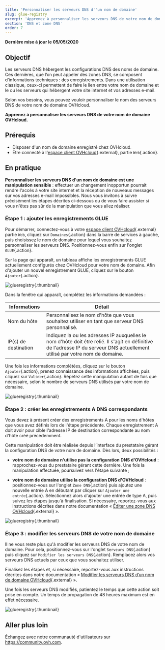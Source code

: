 ```yaml
---
title: 'Personnaliser les serveurs DNS d''un nom de domaine'
slug: glue-registry
excerpt: 'Apprenez à personnaliser les serveurs DNS de votre nom de domaine OVHcloud'
section: 'DNS et zone DNS'
order: 7
---
```


**Dernière mise à jour le 05/05/2020**

## Objectif

Les serveurs DNS hébergent les configurations DNS des noms de domaine. Ces dernières, que l’on peut appeler des zones DNS, se composent d’informations techniques : des enregistrements. Dans une utilisation classique, ceux-ci permettent de faire le lien entre votre nom de domaine et le ou les serveurs qui hébergent votre site internet et vos adresses e-mail.

Selon vos besoins, vous pouvez vouloir personnaliser le nom des serveurs DNS de votre nom de domaine OVHcloud.

**Apprenez à personnaliser les serveurs DNS de votre nom de domaine OVHcloud.**

## Prérequis

- Disposer d'un nom de domaine enregistré chez OVHcloud.
- Être connecté à l'[espace client OVHcloud](https://ca.ovh.com/auth/?action=gotomanager){.external}, partie `Web`{.action}.

## En pratique

**Personnaliser les serveurs DNS d'un nom de domaine est une manipulation sensible** : effectuer un changement inopportun pourrait rendre l'accès à votre site internet et la réception de nouveaux messages sur vos adresses e-mail impossibles. Nous vous invitons à suivre précisément les étapes décrites ci-dessous ou de vous faire assister si vous n'êtes pas sûr de la manipulation que vous allez réaliser.

### Étape 1 : ajouter les enregistrements GLUE

Pour démarrer, connectez-vous à votre [espace client OVHcloud](https://ca.ovh.com/auth/?action=gotomanager){.external} partie `Web`, cliquez sur `Domaines`{.action} dans la barre de services à gauche, puis choisissez le nom de domaine pour lequel vous souhaitez personnaliser les serveurs DNS. Positionnez-vous enfin sur l'onglet `GLUE`{.action}.

Sur la page qui apparaît, un tableau affiche les enregistrements GLUE actuellement configurés chez OVHcloud pour votre nom de domaine. Afin d'ajouter un nouvel enregistrement GLUE, cliquez sur le bouton `Ajouter`{.action}.

![glueregistry](images/customize-dns-servers-step1.png){.thumbnail}

Dans la fenêtre qui apparaît, complétez les informations demandées :

|Informations|Détail|  
|---|---|
|Nom du hôte|Personnalisez le nom d'hôte que vous souhaitez utiliser en tant que serveur DNS personnalisé.|
|IP(s) de destination|Indiquez la ou les adresses IP auxquelles le nom d'hôte doit être relié. Il s'agit en définitive de l'adresse IP du serveur DNS actuellement utilisé par votre nom de domaine.|

Une fois les informations complétées, cliquez sur le bouton `Ajouter`{.action}, prenez connaissance des informations affichées, puis cliquez sur `Valider`{.action}. Répétez cette manipulation autant de fois que nécessaire, selon le nombre de serveurs DNS utilisés par votre nom de domaine.

![glueregistry](images/customize-dns-servers-step2.png){.thumbnail}

### Étape 2 : créer les enregistrements A DNS correspondants

Vous devez à présent créer des enregistrements A pour les noms d'hôtes que vous avez définis lors de l'étape précédente. Chaque enregistrement A doit avoir pour cible l'adresse IP de destination correspondante au nom d'hôte créé précédemment.

Cette manipulation doit être réalisée depuis l’interface du prestataire gérant la configuration DNS de votre nom de domaine. Dès lors, deux possibilités :

- **votre nom de domaine n'utilise pas la configuration DNS d'OVHcloud** : rapprochez-vous du prestataire gérant cette dernière. Une fois la manipulation effectuée, poursuivez vers l'étape suivante ;

- **votre nom de domaine utilise la configuration DNS d'OVHcloud** : positionnez-vous sur l'onglet `Zone DNS`{.action} puis ajoutez une nouvelle entrée A en débutant par cliquer sur `Ajouter une entrée`{.action}. Sélectionnez alors d'ajouter une entrée de type A, puis suivez les étapes jusqu'à finalisation. Si nécessaire, reportez-vous aux instructions décrites dans notre documentation « [Éditer une zone DNS OVHcloud](../editer-ma-zone-dns/){.external} ».

![glueregistry](images/customize-dns-servers-step3.png){.thumbnail}

### Étape 3 : modifier les serveurs DNS de votre nom de domaine

Il ne vous reste plus qu'à modifier les serveurs DNS de votre nom de domaine. Pour cela, positionnez-vous sur l'onglet `Serveurs DNS`{.action} puis cliquez sur `Modifier les serveurs DNS`{.action}. Remplacez alors vos serveurs DNS actuels par ceux que vous souhaitez utiliser. 

Finalisez les étapes et, si nécessaire, reportez-vous aux instructions décrites dans notre documentation « [Modifier les serveurs DNS d’un nom de domaine OVHcloud](../generalites-serveurs-dns/){.external} ».

Une fois les serveurs DNS modifiés, patientez le temps que cette action soit prise en compte. Un temps de propagation de 48 heures maximum est en effet nécessaire.

![glueregistry](images/customize-dns-servers-step4.png){.thumbnail}

## Aller plus loin

Échangez avec notre communauté d'utilisateurs sur <https://community.ovh.com>.
